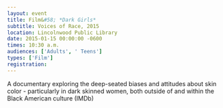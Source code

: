 ```yaml
---
layout: event
title: Film&#58; *Dark Girls*
subtitle: Voices of Race, 2015
location: Lincolnwood Public Library
date: 2015-01-15 00:00:00 -0600
times: 10:30 a.m.
audiences: ['Adults', ' Teens']
types: ['Film']
registration: 
---
```

A documentary exploring the deep-seated biases and attitudes about skin color - particularly in dark skinned women, both outside of and within the Black American culture (IMDb)
